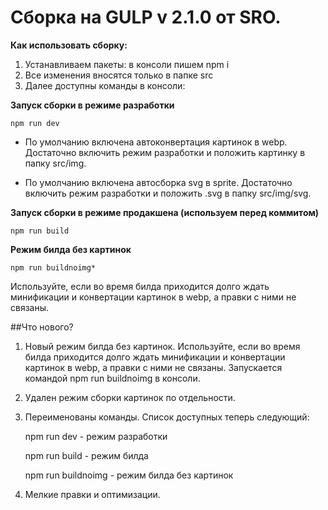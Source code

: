 # Сборка на GULP v 2.1.0 от SRO.

**Как использовать сборку:**
1. Устанавливаем пакеты: в консоли пишем npm i
2. Все изменения вносятся только в папке src
3. Далее доступны команды в консоли:

**Запуск сборки в режиме разработки**
```shell 
npm run dev 
```

- По умолчанию включена автоконвертация картинок в webp. Достаточно включить режим разработки и положить картинку в папку src/img.

- По умолчанию включена автосборка svg в sprite. Достаточно включить режим разработки и положить .svg в папку src/img/svg.


**Запуск сборки в режиме продакшена (используем перед коммитом)**

```shell 
npm run build
```

**Режим билда без картинок**

```shell 
npm run buildnoimg*
```
 Используйте, если во время билда приходится долго ждать минификации и конвертации картинок в webp, а правки с ними не связаны.


##Что нового?

1. Новый режим билда без картинок. Используйте, если во время билда приходится долго ждать минификации и конвертации картинок в webp, а правки с ними не связаны. Запускается командой npm run buildnoimg в консоли.
2. Удален режим сборки картинок по отдельности.
3. Переименованы команды. Список доступных теперь следующий:

   npm run dev - режим разработки

   npm run build - режим билда

   npm run buildnoimg - режим билда без картинок
4. Мелкие правки и оптимизации.



